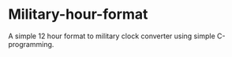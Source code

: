 # Military-hour-format
A simple 12 hour format to military clock converter using simple C-programming.
